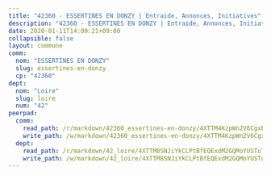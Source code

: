```yaml
---
title: "42360 - ESSERTINES EN DONZY | Entraide, Annonces, Initiatives"
description: "42360 - ESSERTINES EN DONZY | Entraide, Annonces, Initiatives"
date: 2020-01-11T14:09:21+09:00
collapsible: false
layout: commune
comm:
  nom: "ESSERTINES EN DONZY"
  slug: essertines-en-donzy
  cp: "42360"
dept:
  nom: "Loire"
  slug: loire
  num: "42"
peerpad:
  comm:
    read_path: /r/markdown/42360_essertines-en-donzy/4XTTM4KzpWn2V6CgxEggeW1A5ovfGPwRiSSWHSnSvBedDJfAA
    write_path: /w/markdown/42360_essertines-en-donzy/4XTTM4KzpWn2V6CgxEggeW1A5ovfGPwRiSSWHSnSvBedDJfAA-K3TgTcXJBoUpYSHtF3ehNHzMv4FwUdtCQ1CKzUdmCay5bnLwoQgo8XVmmTQAtWKHBK6FBejsXErKfSSuEB9cAfjTiqK5YeViJmmyHxX4FeEqXh7Cx8ssKJHwpxfKhnjFTxRuP1cv
  dept:
    read_path: /r/markdown/42_loire/4XTTM8SNJiYkCLPtBfEQExdM2GQMoYUSTuTytLrQfQVaaYJeW
    write_path: /w/markdown/42_loire/4XTTM8SNJiYkCLPtBfEQExdM2GQMoYUSTuTytLrQfQVaaYJeW-K3TgUi5YJecchkttgL3M6Pu99u8hH2akRrHDb4XXZXATCvGiyzrNbe23fQbzNYiKWDR2re6vQN4Gxv5BQ2dayjGg1AqxtpHRtgi6cm74UeqjVtXM2ZJFa6mvBKTRc4s3X6tJYycN
---
```


